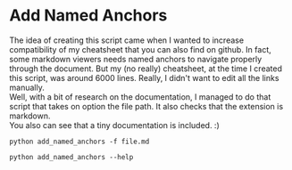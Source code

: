 # Add Named Anchors

The idea of creating this script came when I wanted to increase compatibility of my cheatsheet that you can also find on github. 
In fact, some markdown viewers needs named anchors to navigate properly through the document. But my (no really) cheatsheet, at the time I created this script, was around 6000 lines. Really, I didn't want to edit all the links manually.  
Well, with a bit of research on the documentation, I managed to do that script that takes on option the file path. It also checks that the extension is markdown.  
You also can see that a tiny documentation is included. :)
```
python add_named_anchors -f file.md
```
```
python add_named_anchors --help
```
